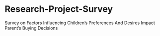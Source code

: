 # Research-Project-Survey
Survey on Factors Influencing Children’s Preferences And Desires Impact Parent’s Buying Decisions
